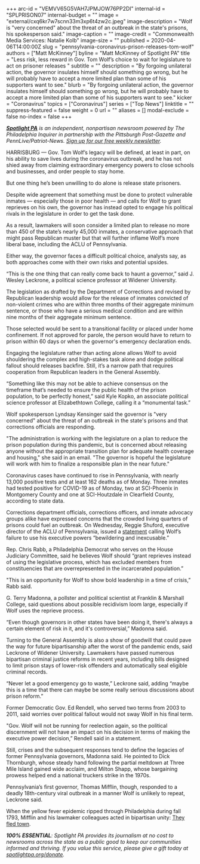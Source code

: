 +++
arc-id = "VEMVV65G5VAH7JPMJOW76PP2DI"
internal-id = "SPLPRISON07"
internal-budget = ""
image = "external/cxq6kr7w7scnn33m3xp6t4zw2c.jpeg"
image-description = "Wolf is \"very concerned\" about the threat of an outbreak in the state's prisons, his spokesperson said."
image-caption = ""
image-credit = "Commonwealth Media Services: Natalie Kolb"
image-size = ""
published = 2020-04-06T14:00:00Z
slug = "pennsylvania-coronavirus-prison-releases-tom-wolf"
authors = ["Matt McKinney"]
byline = "Matt McKinney of Spotlight PA"
title = "Less risk, less reward in Gov. Tom Wolf’s choice to wait for legislature to act on prisoner releases "
subtitle = ""
description = "By forgoing unilateral action, the governor insulates himself should something go wrong, but he will probably have to accept a more limited plan than some of his supporters want to see."
blurb = "By forgoing unilateral action, the governor insulates himself should something go wrong, but he will probably have to accept a more limited plan than some of his supporters want to see."
kicker = "Coronavirus"
topics = ["Coronavirus"]
series = ["Top News"]
linktitle = ""
suppress-featured = false
weight = 0
url = ""
aliases = []
modal-exclude = false
no-index = false
+++

<a href="https://www.spotlightpa.org/"><i><b>Spotlight PA</b></i></a><i> is an independent, nonpartisan newsroom powered by The Philadelphia Inquirer in partnership with the Pittsburgh Post-Gazette and PennLive/Patriot-News. </i><a href="https://www.spotlightpa.org/newsletters"><i>Sign up for our free weekly newsletter</i></a><i>.</i>

HARRISBURG — Gov. Tom Wolf’s legacy will be defined, at least in part, on his ability to save lives during the coronavirus outbreak, and he has not shied away from claiming extraordinary emergency powers to close schools and businesses, and order people to stay home.

But one thing he’s been unwilling to do alone is release state prisoners. 

Despite wide agreement that something must be done to protect vulnerable inmates — especially those in poor health — and calls for Wolf to grant reprieves on his own, the governor has instead opted to engage his political rivals in the legislature in order to get the task done.

As a result, lawmakers will soon consider a limited plan to release no more than 450 of the state’s nearly 45,000 inmates, a conservative approach that might pass Republican muster but that will further inflame Wolf’s more liberal base, including the ACLU of Pennsylvania. 

Either way, the governor faces a difficult political choice, analysts say, as both approaches come with their own risks and potential upsides.

“This is the one thing that can really come back to haunt a governor,” said J. Wesley Leckrone, a political science professor at Widener University. 

<script src="https://www.spotlightpa.org/embed.js" async></script><div data-spl-embed-version="1" data-spl-src="https://www.spotlightpa.org/embeds/donate/"></div>

The legislation as drafted by the Department of Corrections and revised by Republican leadership would allow for the release of inmates convicted of non-violent crimes who are within three months of their aggregate minimum sentence, or those who have a serious medical condition and are within nine months of their aggregate minimum sentence. 

Those selected would be sent to a transitional facility or placed under home confinement. If not approved for parole, the person would have to return to prison within 60 days or when the governor's emergency declaration ends. 

Engaging the legislature rather than acting alone allows Wolf to avoid shouldering the complex and high-stakes task alone and dodge political fallout should releases backfire. Still, it’s a narrow path that requires cooperation from Republican leaders in the General Assembly. 

“Something like this may not be able to achieve consensus on the timeframe that’s needed to ensure the public health of the prison population, to be perfectly honest,” said Kyle Kopko, an associate political science professor at Elizabethtown College, calling it a “monumental task.”

Wolf spokesperson Lyndsay Kensinger said the governor is "very concerned" about the threat of an outbreak in the state's prisons and that corrections officials are responding.

"The administration is working with the legislature on a plan to reduce the prison population during this pandemic, but is concerned about releasing anyone without the appropriate transition plan for adequate health coverage and housing," she said in an email. "The governor is hopeful the legislature will work with him to finalize a responsible plan in the near future."

Coronavirus cases have continued to rise in Pennsylvania, with nearly 13,000 positive tests and at least 162 deaths as of Monday. Three inmates had tested positive for COVID-19 as of Monday, two at SCI-Phoenix in Montgomery County and one at SCI-Houtzdale in Clearfield County, according to state data.

Corrections department officials, corrections officers, and inmate advocacy groups alike have expressed concerns that the crowded living quarters of prisons could fuel an outbreak. On Wednesday, Reggie Shuford, executive director of the ACLU of Pennsylvania, issued a <a href="https://www.aclupa.org/en/press-releases/advocates-statement-governor-wolfs-failure-use-reprieve-powers-deter-covid-19" target=_blank>statement</a> calling Wolf’s failure to use his executive powers “bewildering and inexcusable.”

Rep. Chris Rabb, a Philadelphia Democrat who serves on the House Judiciary Committee, said he believes Wolf should “grant reprieves instead of using the legislative process, which has excluded members from constituencies that are overrepresented in the incarcerated population.”

"This is an opportunity for Wolf to show bold leadership in a time of crisis,” Rabb said. 

<script src="https://www.spotlightpa.org/embed.js" async></script><div data-spl-embed-version="1" data-spl-src="https://www.spotlightpa.org/embeds/newsletter/"></div>


G. Terry Madonna, a pollster and political scientist at Franklin &amp; Marshall College, said questions about possible recidivism loom large, especially if Wolf uses the reprieve process. 

“Even though governors in other states have been doing it, there's always a certain element of risk in it, and it's controversial,” Madonna said.

Turning to the General Assembly is also a show of goodwill that could pave the way for future bipartisanship after the worst of the pandemic ends, said Leckrone of Widener University. Lawmakers have passed numerous bipartisan criminal justice reforms in recent years, including bills designed to limit prison stays of lower-risk offenders and automatically seal eligible criminal records.

“Never let a good emergency go to waste,” Leckrone said, adding “maybe this is a time that there can maybe be some really serious discussions about prison reform.” 

Former Democratic Gov. Ed Rendell, who served two terms from 2003 to 2011, said worries over political fallout would not sway Wolf in his final term.

"Gov. Wolf will not be running for reelection again, so the political discernment will not have an impact on his decision in terms of making the executive power decision,” Rendell said in a statement.

Still, crises and the subsequent responses tend to define the legacies of former Pennsylvania governors, Madonna said. He pointed to Dick Thornburgh, whose steady hand following the partial meltdown at Three Mile Island gained wide acclaim, and Milton Shapp, whose bargaining prowess helped end a national truckers strike in the 1970s. 

Pennsylvania’s first governor, Thomas Mifflin, though, responded to a deadly 18th-century viral outbreak in a manner Wolf is unlikely to repeat, Leckrone said. 

When the yellow fever epidemic ripped through Philadelphia during fall 1793, Mifflin and his lawmaker colleagues acted in bipartisan unity: <a href="https://www.jstor.org/stable/20093070?seq=1">They fled town</a>.

<i><b>100% ESSENTIAL</b></i><i>: Spotlight PA provides its journalism at no cost to newsrooms across the state as a public good to keep our communities informed and thriving. If you value this service, please give a gift today at </i><a href="https://www.spotlightpa.org/donate"><i>spotlightpa.org/donate</i></a><i>.</i>

<script src="https://www.spotlightpa.org/embed.js" async></script><div data-spl-embed-version="1" data-spl-src="https://www.spotlightpa.org/embeds/tips/?tip_text=Do%20you%20have%20a%20tip%20about%20%3Cb%3Ehow%20Pa.'s%20government%20is%20responding%20to%20the%20coronavirus%3C%2Fb%3E%3F%20Tell%20us."></div>
